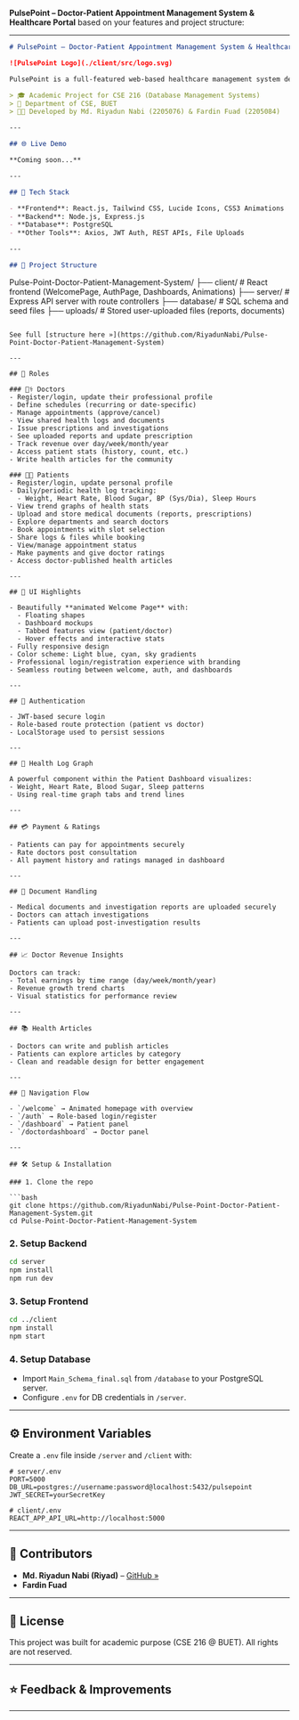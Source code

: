 **PulsePoint – Doctor-Patient Appointment Management System & Healthcare Portal** based on your features and project structure:

---

```markdown
# PulsePoint – Doctor-Patient Appointment Management System & Healthcare Portal

![PulsePoint Logo](./client/src/logo.svg)

PulsePoint is a full-featured web-based healthcare management system designed to streamline interactions between patients and doctors. It facilitates appointment bookings, real-time health tracking, document sharing, revenue monitoring, and much more — all through an intuitive and animated interface built using the PERN Stack.

> 🎓 Academic Project for CSE 216 (Database Management Systems)  
> 📍 Department of CSE, BUET  
> 👨‍💻 Developed by Md. Riyadun Nabi (2205076) & Fardin Fuad (2205084)

---

## 🌐 Live Demo

**Coming soon...**

---

## 🚀 Tech Stack

- **Frontend**: React.js, Tailwind CSS, Lucide Icons, CSS3 Animations
- **Backend**: Node.js, Express.js
- **Database**: PostgreSQL
- **Other Tools**: Axios, JWT Auth, REST APIs, File Uploads

---

## 📁 Project Structure

```

Pulse-Point-Doctor-Patient-Management-System/
├── client/             # React frontend (WelcomePage, AuthPage, Dashboards, Animations)
├── server/             # Express API server with route controllers
├── database/           # SQL schema and seed files
├── uploads/            # Stored user-uploaded files (reports, documents)

````

See full [structure here »](https://github.com/RiyadunNabi/Pulse-Point-Doctor-Patient-Management-System)

---

## 👤 Roles

### 🧑‍⚕️ Doctors
- Register/login, update their professional profile
- Define schedules (recurring or date-specific)
- Manage appointments (approve/cancel)
- View shared health logs and documents
- Issue prescriptions and investigations
- See uploaded reports and update prescription
- Track revenue over day/week/month/year
- Access patient stats (history, count, etc.)
- Write health articles for the community

### 🧑‍💼 Patients
- Register/login, update personal profile
- Daily/periodic health log tracking:
  - Weight, Heart Rate, Blood Sugar, BP (Sys/Dia), Sleep Hours
- View trend graphs of health stats
- Upload and store medical documents (reports, prescriptions)
- Explore departments and search doctors
- Book appointments with slot selection
- Share logs & files while booking
- View/manage appointment status
- Make payments and give doctor ratings
- Access doctor-published health articles

---

## 🎨 UI Highlights

- Beautifully **animated Welcome Page** with:
  - Floating shapes
  - Dashboard mockups
  - Tabbed features view (patient/doctor)
  - Hover effects and interactive stats
- Fully responsive design
- Color scheme: Light blue, cyan, sky gradients
- Professional login/registration experience with branding
- Seamless routing between welcome, auth, and dashboards

---

## 🔐 Authentication

- JWT-based secure login
- Role-based route protection (patient vs doctor)
- LocalStorage used to persist sessions

---

## 🧪 Health Log Graph

A powerful component within the Patient Dashboard visualizes:
- Weight, Heart Rate, Blood Sugar, Sleep patterns
- Using real-time graph tabs and trend lines

---

## 💳 Payment & Ratings

- Patients can pay for appointments securely
- Rate doctors post consultation
- All payment history and ratings managed in dashboard

---

## 📄 Document Handling

- Medical documents and investigation reports are uploaded securely
- Doctors can attach investigations
- Patients can upload post-investigation results

---

## 📈 Doctor Revenue Insights

Doctors can track:
- Total earnings by time range (day/week/month/year)
- Revenue growth trend charts
- Visual statistics for performance review

---

## 📚 Health Articles

- Doctors can write and publish articles
- Patients can explore articles by category
- Clean and readable design for better engagement

---

## 🧭 Navigation Flow

- `/welcome` → Animated homepage with overview
- `/auth` → Role-based login/register
- `/dashboard` → Patient panel
- `/doctordashboard` → Doctor panel

---

## 🛠️ Setup & Installation

### 1. Clone the repo

```bash
git clone https://github.com/RiyadunNabi/Pulse-Point-Doctor-Patient-Management-System.git
cd Pulse-Point-Doctor-Patient-Management-System
````

### 2. Setup Backend

```bash
cd server
npm install
npm run dev
```

### 3. Setup Frontend

```bash
cd ../client
npm install
npm start
```

### 4. Setup Database

* Import `Main_Schema_final.sql` from `/database` to your PostgreSQL server.
* Configure `.env` for DB credentials in `/server`.

---

## ⚙️ Environment Variables

Create a `.env` file inside `/server` and `/client` with:

```
# server/.env
PORT=5000
DB_URL=postgres://username:password@localhost:5432/pulsepoint
JWT_SECRET=yourSecretKey

# client/.env
REACT_APP_API_URL=http://localhost:5000
```

---

## 📢 Contributors

* **Md. Riyadun Nabi (Riyad)** – [GitHub »](https://github.com/RiyadunNabi)
* **Fardin Fuad**

---

## 📜 License

This project was built for academic purpose (CSE 216 @ BUET). All rights are not reserved.

---

## ⭐ Feedback & Improvements

---

```